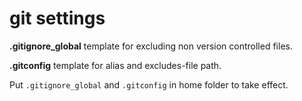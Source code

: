 # git settings

**.gitignore_global** template for excluding non version controlled files.

**.gitconfig** template for alias and excludes-file path.

Put `.gitignore_global` and `.gitconfig` in home folder to take effect. 
